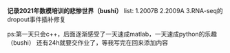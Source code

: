 **记录2021年数模培训的悲惨世界（bushi）**
list:
1.2007B 
2.2009A
3.RNA-seq的dropout事件插补修复

ps:第一天只会c++，后面逐渐感受了一天速成matlab，一天速成python的乐趣（bushi）
还有24h就要交作业了，等我写完在回来添加内容
